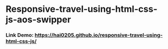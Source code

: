 # Responsive-travel-using-html-css-js-aos-swipper

### Link Demo: https://hai0205.github.io/responsive-travel-using-html-css-js/
